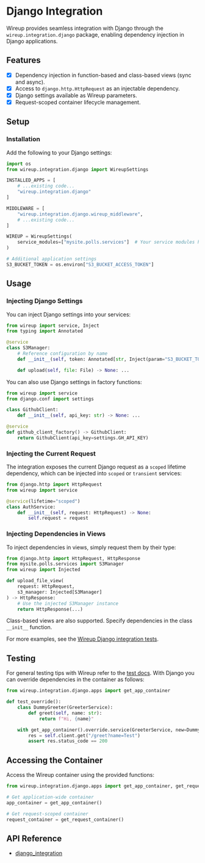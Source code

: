 # Django Integration

Wireup provides seamless integration with Django through the `wireup.integration.django` package, enabling
dependency injection in Django applications.

## Features

- [x] Dependency injection in function-based and class-based views (sync and async).
- [x] Access to `django.http.HttpRequest` as an injectable dependency.
- [x] Django settings available as Wireup parameters.
- [x] Request-scoped container lifecycle management.

## Setup

### Installation

Add the following to your Django settings:

```python title="settings.py"
import os
from wireup.integration.django import WireupSettings

INSTALLED_APPS = [
    # ...existing code...
    "wireup.integration.django"
]

MIDDLEWARE = [
    "wireup.integration.django.wireup_middleware",
    # ...existing code...
]

WIREUP = WireupSettings(
    service_modules=["mysite.polls.services"]  # Your service modules here
)

# Additional application settings
S3_BUCKET_TOKEN = os.environ["S3_BUCKET_ACCESS_TOKEN"]
```

## Usage

### Injecting Django Settings

You can inject Django settings into your services:

```python title="mysite/polls/services/s3_manager.py"
from wireup import service, Inject
from typing import Annotated

@service
class S3Manager:
    # Reference configuration by name
    def __init__(self, token: Annotated[str, Inject(param="S3_BUCKET_TOKEN")]) -> None: ...

    def upload(self, file: File) -> None: ...
```

You can also use Django settings in factory functions:

```python title="mysite/polls/services/github_client.py"
from wireup import service
from django.conf import settings

class GithubClient:
    def __init__(self, api_key: str) -> None: ...

@service
def github_client_factory() -> GithubClient:
    return GithubClient(api_key=settings.GH_API_KEY)
```

### Injecting the Current Request

The integration exposes the current Django request as a `scoped` lifetime dependency, which can be injected
into `scoped` or `transient` services:

```python title="mysite/polls/services/auth_service.py"
from django.http import HttpRequest
from wireup import service

@service(lifetime="scoped")
class AuthService:
    def __init__(self, request: HttpRequest) -> None:
        self.request = request
```

### Injecting Dependencies in Views

To inject dependencies in views, simply request them by their type:

```python title="app/views.py"
from django.http import HttpRequest, HttpResponse
from mysite.polls.services import S3Manager
from wireup import Injected

def upload_file_view(
    request: HttpRequest, 
    s3_manager: Injected[S3Manager]
) -> HttpResponse:
    # Use the injected S3Manager instance
    return HttpResponse(...)
```

Class-based views are also supported. Specify dependencies in the class `__init__` function.

For more examples, see the [Wireup Django integration tests](https://github.com/maldoinc/wireup/tree/master/test/integration/django/view.py).

## Testing
For general testing tips with Wireup refer to the [test docs](../testing.md). 
With Django you can override dependencies in the container as follows:

```python title="test_thing.py"
from wireup.integration.django.apps import get_app_container

def test_override():
    class DummyGreeter(GreeterService):
        def greet(self, name: str):
            return f"Hi, {name}"

    with get_app_container().override.service(GreeterService, new=DummyGreeter()):
        res = self.client.get("/greet?name=Test")
        assert res.status_code == 200
```

## Accessing the Container

Access the Wireup container using the provided functions:

```python
from wireup.integration.django.apps import get_app_container, get_request_container

# Get application-wide container
app_container = get_app_container()

# Get request-scoped container
request_container = get_request_container()
```

## API Reference

* [django_integration](../class/django_integration.md)
